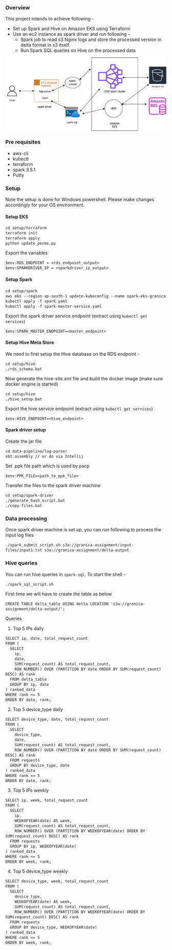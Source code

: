 ### Overview 
This project intends to achieve following -
- Set up Spark and Hive on Amazon EKS using Terraform 
- Use an ec2 instance as spark driver and run following - 
   + Spark job to read s3 Nginx logs and store the processed version in delta format in s3 itself. 
   + Run Spark SQL queries on Hive on the processed data 

![Architecture diagram](./docs/aws-eks.jpg?raw=true)

### Pre requisites
* aws-cli 
* kubectl
* terraform 
* spark 3.5.1 
* Putty

### Setup 

Note the setup is done for Windows powershell. Please make changes accordingly for your OS environment. 

#### Setup EKS 
```
cd setup/terraform
terraform init 
terraform apply 
python update_perms.py
```
Export the variables 
```
$env:RDS_ENDPOINT = <rds_endpoint_output>
$env:SPARKDRIVER_IP = <sparkdriver_ip_output>
```
#### Setup Spark 
```
cd setup/spark
aws eks --region ap-south-1 update-kubeconfig --name spark-eks-granica
kubectl apply -f spark.yaml
kubectl apply -f spark-master-service.yaml
```
Export the spark driver service endpoint (extract using `kubectl get services`)
```
$env:SPARK_MASTER_ENDPOINT=<master_endpoint>
```
#### Setup Hive Meta Store 
We need to first setup the Hive database on the RDS endpoint - 
```
cd setup/hive
./rds_schema.bat
```
Now generate the hive-site.xml file and build the docker image (make sure docker engine is started)
```
cd setup/hive
./hive_setup.bat
```
Export the hive service endpoint (extract using `kubectl get services`)
```
$env:HIVE_ENDPOINT=<hive_endpoint>
```

#### Spark driver setup
Create the jar file 
```
cd data-pipeline/log-parser
sbt assembly // or do via Intellij
```

Set .ppk file path which is used by pscp
```
$env:PPK_FILE=<path_to_ppk_file>
```

Transfer the files to the spark driver machine
```
cd setup/spark-driver
./generate_bash_script.bat
./copy-files.bat
```

### Data processing 
Once spark driver machine is set up, you can run following to process the input log files 
```
./spark_submit_script.sh s3a://granica-assignment/input-files/input1.txt s3a://granica-assignment/delta-output
```

### Hive queries 
You can run hive queries in `spark-sql`. To start the shell - 
```
./spark_sql_script.sh
```

First time we will have to create the table as below 
```
CREATE TABLE delta_table USING delta LOCATION 's3a://granica-assignment/delta-output/';
```

Queries 
1. Top 5 IPs daily 
```
SELECT ip, date, total_request_count
FROM (
  SELECT 
    ip, 
    date, 
    SUM(request_count) AS total_request_count,
    ROW_NUMBER() OVER (PARTITION BY date ORDER BY SUM(request_count) DESC) AS rank
  FROM delta_table
  GROUP BY ip, date
) ranked_data
WHERE rank <= 5
ORDER BY date, rank;

```

2. Top 5 device_type daily
```
SELECT device_type, date, total_request_count
FROM (
  SELECT 
    device_type, 
    date, 
    SUM(request_count) AS total_request_count,
    ROW_NUMBER() OVER (PARTITION BY date ORDER BY SUM(request_count) DESC) AS rank
  FROM requests
  GROUP BY device_type, date
) ranked_data
WHERE rank <= 5
ORDER BY date, rank;

```

3. Top 5 IPs weekly 
```
SELECT ip, week, total_request_count
FROM (
  SELECT 
    ip, 
    WEEKOFYEAR(date) AS week, 
    SUM(request_count) AS total_request_count,
    ROW_NUMBER() OVER (PARTITION BY WEEKOFYEAR(date) ORDER BY SUM(request_count) DESC) AS rank
  FROM requests
  GROUP BY ip, WEEKOFYEAR(date)
) ranked_data
WHERE rank <= 5
ORDER BY week, rank;

```

4. Top 5 device_type weekly 
```
SELECT device_type, week, total_request_count
FROM (
  SELECT 
    device_type, 
    WEEKOFYEAR(date) AS week, 
    SUM(request_count) AS total_request_count,
    ROW_NUMBER() OVER (PARTITION BY WEEKOFYEAR(date) ORDER BY SUM(request_count) DESC) AS rank
  FROM requests
  GROUP BY device_type, WEEKOFYEAR(date)
) ranked_data
WHERE rank <= 5
ORDER BY week, rank;
```
